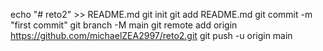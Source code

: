 echo "# reto2" >> README.md
git init
git add README.md
git commit -m "first commit"
git branch -M main
git remote add origin https://github.com/michaelZEA2997/reto2.git
git push -u origin main

